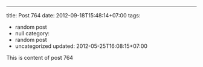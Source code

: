 ---
title: Post 764
date: 2012-09-18T15:48:14+07:00
tags:
  - random post
  - null
category:
  - random post
  - uncategorized
updated: 2012-05-25T16:08:15+07:00

This is content of post 764